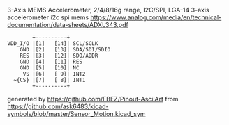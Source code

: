 3-Axis MEMS Accelerometer, 2/4/8/16g range, I2C/SPI, LGA-14
3-axis accelerometer i2c spi mems
https://www.analog.com/media/en/technical-documentation/data-sheets/ADXL343.pdf


	        +----------+
	VDD_I/O |[1]   [14]| SCL/SCLK
	    GND |[2]   [13]| SDA/SDI/SDIO
	    RES |[3]   [12]| SDO/ADDR
	    GND |[4]   [11]| RES
	    GND |[5]   [10]| NC
	     VS |[6]   [ 9]| INT2
	  ~{CS} |[7]   [ 8]| INT1
	        +----------+


generated by https://github.com/FBEZ/Pinout-AsciiArt from https://github.com/ask6483/kicad-symbols/blob/master/Sensor_Motion.kicad_sym